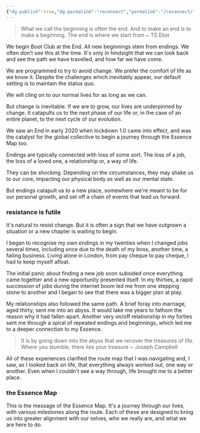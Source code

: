 ```yaml
---
{"dg-publish":true,"dg-permalink":"reconnect","permalink":"/reconnect/","dgHomeLink":true,"dgPassFrontmatter":false}
---
```



> What we call the beginning is often the end. And to make an end is to make a beginning. The end is where we start from ~ TS Eliot

We begin Boot Club at the End. All new beginnings stem from endings. We often don't see this at the time. It's only in hindsight that we can look back and see the path we have travelled, and how far we have come.

We are programmed to try to avoid change. We prefer the comfort of life as we know it. Despite the challenges which inevitably appear, our default setting is to maintain the status quo.

We will cling on to our normal lives for as long as we can.

But change is inevitable. If we are to grow, our lives are underpinned by change. It catapults us to the next phase of our life or, in the case of an entire planet, to the next cycle of our evolution.

We saw an End in early 2020 when lockdown 1.0 came into effect, and was the catalyst for the global collective to begin a journey through the Essence Map too.

Endings are typically connected with loss of some sort. The loss of a job, the loss of a loved one, a relationship or, a way of life.

They can be shocking. Depending on the circumstances, they may shake us to our core, impacting our physical body as well as our mental state.

But endings catapult us to a new place, somewhere we're meant to be for our personal growth, and set off a chain of events that lead us forward.

### resistance is futile

It's natural to resist change. But it is often a sign that we have outgrown a situation or a new chapter is waiting to begin.

I began to recognise my own endings in my twenties when I changed jobs several times, including once due to the death of my boss, another time, a failing business. Living alone in London, from pay cheque to pay cheque, I had to keep myself afloat.

The initial panic about finding a new job soon subsided once everything came together and a new opportunity presented itself. In my thirties, a rapid succession of jobs during the internet boom led me from one stepping stone to another and I began to see that there was a bigger plan at play.

My relationships also followed the same path. A brief foray into marriage, aged thirty, sent me into an abyss. It would take me years to fathom the reason why it had fallen apart. Another very on/off relationship in my forties sent me through a spiral of repeated endings and beginnings, which led me to a deeper connection to my Essence.

> It is by going down into the abyss that we recover the treasures of life. Where you stumble, there lies your treasure ~ Joseph Campbell

All of these experiences clarified the route map that I was navigating and, I saw, as I looked back on life, that everything always worked out, one way or another. Even when I couldn't see a way through, life brought me to a better place.

### the Essence Map

This is the message of the Essence Map. It's a journey through our lives, with various milestones along the route. Each of these are designed to bring us into greater alignment with our selves, who we really are, and what we are here to do.
